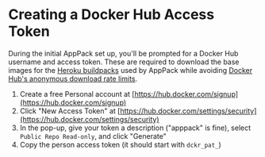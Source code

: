 # Creating a Docker Hub Access Token

During the initial AppPack set up, you'll be prompted for a Docker Hub username and access token. These are required to download the base images for the [Heroku buildpacks](https://hub.docker.com/u/heroku) used by AppPack while avoiding [Docker Hub's anonymous download rate limits](https://docs.docker.com/docker-hub/download-rate-limit/).

1. Create a free Personal account at [https://hub.docker.com/signup](https://hub.docker.com/signup)
2. Click "New Access Token" at [https://hub.docker.com/settings/security](https://hub.docker.com/settings/security)
3. In the pop-up, give your token a description ("apppack" is fine), select `Public Repo Read-only`, and click "Generate"
4. Copy the person access token (it should start with `dckr_pat_`)